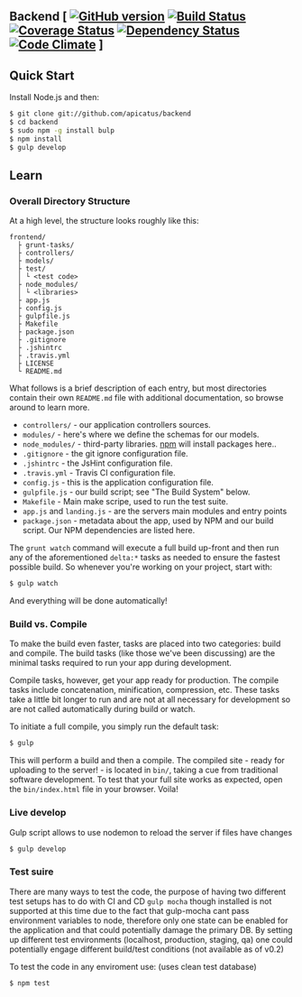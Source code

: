 ## Backend [ [![GitHub version](https://badge.fury.io/gh/apicatus%2Fbackend.png)](http://badge.fury.io/gh/apicatus%2Fbackend) [![Build Status](https://travis-ci.org/apicatus/backend.svg?branch=master)](https://travis-ci.org/apicatus/backend) [![Coverage Status](https://coveralls.io/repos/apicatus/backend/badge.png)](https://coveralls.io/r/apicatus/backend) [![Dependency Status](https://gemnasium.com/apicatus/backend.svg)](https://gemnasium.com/apicatus/backend) [![Code Climate](https://codeclimate.com/github/apicatus/backend.png)](https://codeclimate.com/github/apicatus/backend) ]

## Quick Start

Install Node.js and then:

```sh
$ git clone git://github.com/apicatus/backend
$ cd backend
$ sudo npm -g install bulp
$ npm install
$ gulp develop
```
## Learn

### Overall Directory Structure

At a high level, the structure looks roughly like this:

```
frontend/
  ├ grunt-tasks/
  ├ controllers/
  ├ models/
  ├ test/
  │ └ <test code>
  ├ node_modules/
  │ └ <libraries>
  ├ app.js
  ├ config.js
  ├ gulpfile.js
  ├ Makefile
  ├ package.json
  ├ .gitignore
  ├ .jshintrc
  ├ .travis.yml
  ├ LICENSE
  └ README.md
```

What follows is a brief description of each entry, but most directories contain
their own `README.md` file with additional documentation, so browse around to
learn more.

- `controllers/` - our application controllers sources.
- `modules/` - here's where we define the schemas for our models.
- `node_modules/` - third-party libraries. [npm](http://npmjs.org) will install
  packages here..
- `.gitignore` - the git ignore configuration file.
- `.jshintrc` - the JsHint configuration file.
- `.travis.yml` - Travis CI configuration file.
- `config.js` - this is the application configuration file.
- `gulpfile.js` - our build script; see "The Build System" below.
- `Makefile` - Main make scripe, used to run the test suite.
- `app.js` and `landing.js` - are the servers main modules and entry points
- `package.json` - metadata about the app, used by NPM and our build script. Our
  NPM dependencies are listed here.

The `grunt watch` command will execute a full build
up-front and then run any of the aforementioned `delta:*` tasks as needed to
ensure the fastest possible build. So whenever you're working on your project,
start with:

```sh
$ gulp watch
```

And everything will be done automatically!

### Build vs. Compile

To make the build even faster, tasks are placed into two categories: build and
compile. The build tasks (like those we've been discussing) are the minimal
tasks required to run your app during development.

Compile tasks, however, get your app ready for production. The compile tasks
include concatenation, minification, compression, etc. These tasks take a little
bit longer to run and are not at all necessary for development so are not called
automatically during build or watch.

To initiate a full compile, you simply run the default task:

```sh
$ gulp
```

This will perform a build and then a compile. The compiled site - ready for
uploading to the server! - is located in `bin/`, taking a cue from
traditional software development. To test that your full site works as
expected, open the `bin/index.html` file in your browser. Voila!

###  Live develop
Gulp script allows to use nodemon to reload the server if files have changes

```sh
$ gulp develop
```

###  Test suire
There are many ways to test the code, the purpose of having two different test setups has to do with CI and CD
`gulp mocha` though installed is not supported at this time due to the fact that gulp-mocha cant pass environment variables to node, therefore only one state can be enabled for the application and that could potentially damage the primary DB.
By setting up different test environments (localhost, production, staging, qa) one could potentially engage different build/test conditions (not available as of v0.2)

To test the code in any enviroment use: (uses clean test database)
```sh
$ npm test
```
